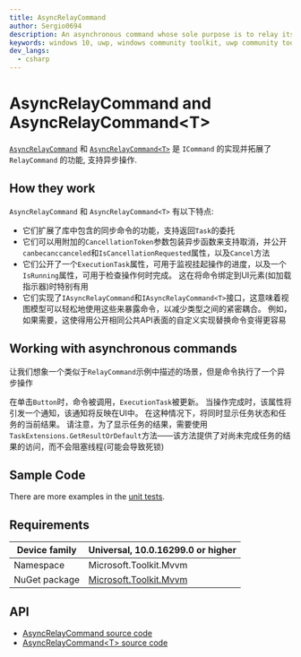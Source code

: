 ```yaml
---
title: AsyncRelayCommand
author: Sergio0694
description: An asynchronous command whose sole purpose is to relay its functionality to other objects by invoking delegates
keywords: windows 10, uwp, windows community toolkit, uwp community toolkit, uwp toolkit, mvvm, componentmodel, property changed, notification, binding, command, delegate, net core, net standard
dev_langs:
  - csharp
---
```


# AsyncRelayCommand and AsyncRelayCommand&lt;T>

[`AsyncRelayCommand`](https://docs.microsoft.com/dotnet/api/microsoft.toolkit.mvvm.input.AsyncRelayCommand) 和 [`AsyncRelayCommand<T>`](https://docs.microsoft.com/dotnet/api/microsoft.toolkit.mvvm.input.AsyncRelayCommand-1) 是 `ICommand` 的实现并拓展了 `RelayCommand` 的功能, 支持异步操作.

## How they work

`AsyncRelayCommand` 和 `AsyncRelayCommand<T>` 有以下特点:

- 它们扩展了库中包含的同步命令的功能，支持返回`Task`的委托
- 它们可以用附加的`CancellationToken`参数包装异步函数来支持取消，并公开`canbecanccanceled`和`IsCancellationRequested`属性，以及`Cancel`方法
- 它们公开了一个`ExecutionTask`属性，可用于监视挂起操作的进度，以及一个`IsRunning`属性，可用于检查操作何时完成。 这在将命令绑定到UI元素(如加载指示器)时特别有用
- 它们实现了`IAsyncRelayCommand`和`IAsyncRelayCommand<T>`接口，这意味着视图模型可以轻松地使用这些来暴露命令，以减少类型之间的紧密耦合。 例如，如果需要，这使得用公开相同公共API表面的自定义实现替换命令变得更容易

## Working with asynchronous commands

让我们想象一个类似于`RelayCommand`示例中描述的场景，但是命令执行了一个异步操作

在单击`Button`时，命令被调用，`ExecutionTask`被更新。 当操作完成时，该属性将引发一个通知，该通知将反映在UI中。 在这种情况下，将同时显示任务状态和任务的当前结果。 请注意，为了显示任务的结果，需要使用`TaskExtensions.GetResultOrDefault`方法——该方法提供了对尚未完成任务的结果的访问，而不会阻塞线程(可能会导致死锁)

## Sample Code

There are more examples in the [unit tests](https://github.com/Microsoft/WindowsCommunityToolkit//blob/master/UnitTests/UnitTests.Shared/Mvvm).

## Requirements

| Device family | Universal, 10.0.16299.0 or higher |
| --- | --- |
| Namespace | Microsoft.Toolkit.Mvvm |
| NuGet package | [Microsoft.Toolkit.Mvvm](https://www.nuget.org/packages/Microsoft.Toolkit.Mvvm/) |

## API

* [AsyncRelayCommand source code](https://github.com/Microsoft/WindowsCommunityToolkit//blob/master/Microsoft.Toolkit.Mvvm/Input/AsyncRelayCommand.cs)
* [AsyncRelayCommand&lt;T> source code](https://github.com/Microsoft/WindowsCommunityToolkit//blob/master/Microsoft.Toolkit.Mvvm/Input/AsyncRelayCommand{T}.cs)
